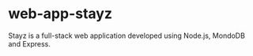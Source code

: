 # web-app-stayz
Stayz is a full-stack web application developed using Node.js, MondoDB and Express.
